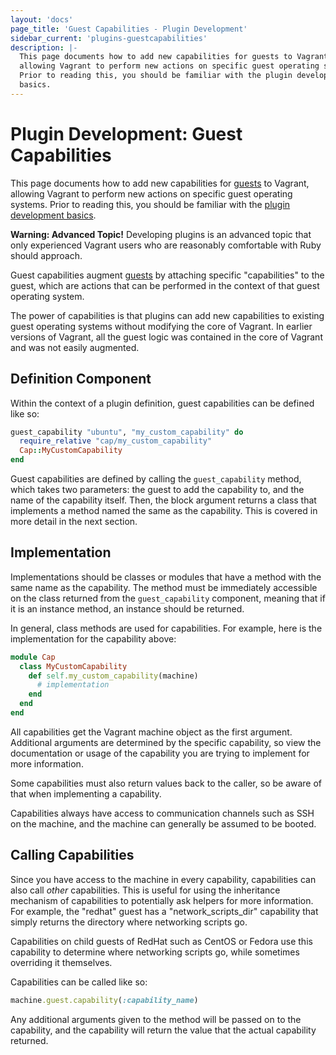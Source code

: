 ```yaml
---
layout: 'docs'
page_title: 'Guest Capabilities - Plugin Development'
sidebar_current: 'plugins-guestcapabilities'
description: |-
  This page documents how to add new capabilities for guests to Vagrant,
  allowing Vagrant to perform new actions on specific guest operating systems.
  Prior to reading this, you should be familiar with the plugin development
  basics.
---
```


# Plugin Development: Guest Capabilities

This page documents how to add new capabilities for [guests](/docs/plugins/guests.html)
to Vagrant, allowing Vagrant to perform new actions on specific guest
operating systems.
Prior to reading this, you should be familiar
with the [plugin development basics](/docs/plugins/development-basics.html).

<div class="alert alert-warning">
  <strong>Warning: Advanced Topic!</strong> Developing plugins is an
  advanced topic that only experienced Vagrant users who are reasonably
  comfortable with Ruby should approach.
</div>

Guest capabilities augment [guests](/docs/plugins/guests.html) by attaching
specific "capabilities" to the guest, which are actions that can be performed
in the context of that guest operating system.

The power of capabilities is that plugins can add new capabilities to
existing guest operating systems without modifying the core of Vagrant.
In earlier versions of Vagrant, all the guest logic was contained in the
core of Vagrant and was not easily augmented.

## Definition Component

Within the context of a plugin definition, guest capabilities can be
defined like so:

```ruby
guest_capability "ubuntu", "my_custom_capability" do
  require_relative "cap/my_custom_capability"
  Cap::MyCustomCapability
end
```

Guest capabilities are defined by calling the `guest_capability` method,
which takes two parameters: the guest to add the capability to, and the
name of the capability itself. Then, the block argument returns a class
that implements a method named the same as the capability. This is
covered in more detail in the next section.

## Implementation

Implementations should be classes or modules that have a method with
the same name as the capability. The method must be immediately accessible
on the class returned from the `guest_capability` component, meaning that
if it is an instance method, an instance should be returned.

In general, class methods are used for capabilities. For example, here
is the implementation for the capability above:

```ruby
module Cap
  class MyCustomCapability
    def self.my_custom_capability(machine)
      # implementation
    end
  end
end
```

All capabilities get the Vagrant machine object as the first argument.
Additional arguments are determined by the specific capability, so view the
documentation or usage of the capability you are trying to implement for more
information.

Some capabilities must also return values back to the caller, so be aware
of that when implementing a capability.

Capabilities always have access to communication channels such as SSH
on the machine, and the machine can generally be assumed to be booted.

## Calling Capabilities

Since you have access to the machine in every capability, capabilities can
also call _other_ capabilities. This is useful for using the inheritance
mechanism of capabilities to potentially ask helpers for more information.
For example, the "redhat" guest has a "network_scripts_dir" capability that
simply returns the directory where networking scripts go.

Capabilities on child guests of RedHat such as CentOS or Fedora use this
capability to determine where networking scripts go, while sometimes overriding
it themselves.

Capabilities can be called like so:

```ruby
machine.guest.capability(:capability_name)
```

Any additional arguments given to the method will be passed on to the
capability, and the capability will return the value that the actual
capability returned.
